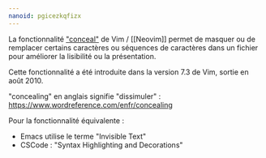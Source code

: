 ```yaml
---
nanoid: pgicezkqfizx
---
```

La fonctionnalité ["conceal"](https://neovim.io/doc/user/options.html#'concealcursor') de Vim / [[Neovim]] permet de masquer ou de remplacer certains caractères ou séquences de caractères dans un fichier pour améliorer la lisibilité ou la présentation.

Cette fonctionnalité a été introduite dans la version 7.3 de Vim, sortie en août 2010.

"concealing" en anglais signifie "dissimuler" : https://www.wordreference.com/enfr/concealing

Pour la fonctionnalité équivalente :

- Emacs utilise le terme "Invisible Text"
- CSCode : "Syntax Highlighting and Decorations"
